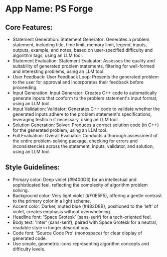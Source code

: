 # **App Name**: PS Forge

## Core Features:

- Statement Generation: Statement Generator: Generates a problem statement, including title, time limit, memory limit, legend, inputs, outputs, example, and notes, based on user-specified difficulty and algorithm tags, using an LLM tool.
- Statement Evaluation: Statement Evaluator: Assesses the quality and suitability of generated problem statements, filtering for well-formed and interesting problems, using an LLM tool.
- User Feedback: User Feedback Loop: Presents the generated problem to the user for approval and incorporates their feedback before proceeding.
- Input Generation: Input Generator: Creates C++ code to automatically generate inputs that conform to the problem statement's input format, using an LLM tool.
- Input Validation: Validator: Generates C++ code to validate whether the generated inputs adhere to the problem statement's specifications, leveraging testlib.h if necessary, using an LLM tool.
- Solution Generation: Solver: Produces a correct solution code (in C++) for the generated problem, using an LLM tool.
- Full Evaluation: Overall Evaluator: Conducts a thorough assessment of the entire problem-solving package, checking for errors and inconsistencies across the statement, inputs, validator, and solution, using an LLM tool.

## Style Guidelines:

- Primary color: Deep violet (#9400D3) for an intellectual and sophisticated feel, reflecting the complexity of algorithm problem solving.
- Background color: Very light violet (#F0E5F5), offering a gentle contrast to the primary color in a light scheme.
- Accent color: Darker, muted blue (#483D8B), positioned to the 'left' of violet, creates emphasis without overwhelming.
- Headline font: 'Space Grotesk' (sans-serif) for a tech-oriented feel.
- Body text: 'Inter' (sans-serif), paired with Space Grotesk for a neutral, readable style in longer descriptions.
- Code font: 'Source Code Pro' (monospace) for clear display of generated code.
- Use simple, geometric icons representing algorithm concepts and difficulty levels.